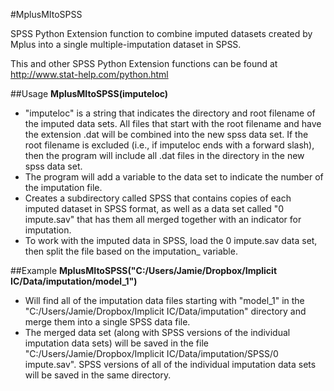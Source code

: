 #MplusMItoSPSS

SPSS Python Extension function to combine imputed datasets created by Mplus into a single multiple-imputation dataset in SPSS.

This and other SPSS Python Extension functions can be found at http://www.stat-help.com/python.html

##Usage
**MplusMItoSPSS(imputeloc)**
* "imputeloc" is a string that indicates the directory and root filename of the imputed data sets. All files that start with the root filename and have the extension .dat will be combined into the new spss data set. If the root filename is excluded (i.e., if imputeloc ends with a forward slash), then the program will include all .dat files in the directory in the new spss data set.
* The program will add a variable to the data set to indicate the number of the imputation file.
* Creates a subdirectory called SPSS that contains copies of each imputed dataset in SPSS format, as well as a data set called "0 impute.sav" that has them all merged together with an indicator for imputation.
* To work with the imputed data in SPSS, load the 0 impute.sav data set, then split the file based on the imputation_ variable.
 
##Example
**MplusMItoSPSS("C:/Users/Jamie/Dropbox/Implicit IC/Data/imputation/model_1")**
* Will find all of the imputation data files starting with "model_1" in the "C:/Users/Jamie/Dropbox/Implicit IC/Data/imputation" directory and merge them into a single SPSS data file. 
* The merged data set (along with SPSS versions of the individual imputation data sets) will be saved in the file "C:/Users/Jamie/Dropbox/Implicit IC/Data/imputation/SPSS/0 impute.sav". SPSS versions of all of the individual imputation data sets will be saved in the same directory.
